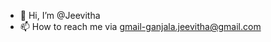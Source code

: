- 👋 Hi, I’m @Jeevitha
- 📫 How to reach me via gmail-ganjala.jeevitha@gmail.com

<!---
Jeevitha5939/Jeevitha5939 is a ✨ special ✨ repository because its `README.md` (this file) appears on your GitHub profile.
You can click the Preview link to take a look at your changes.
--->
